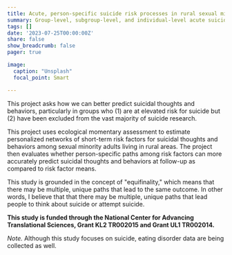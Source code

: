```yaml
---
title: Acute, person-specific suicide risk processes in rural sexual minority adults
summary: Group-level, subgroup-level, and individual-level acute suicide risk processes
tags: []
date: '2023-07-25T00:00:00Z'
share: false
show_breadcrumb: false
pager: true

image:
  caption: "Unsplash"
  focal_point: Smart

---
```

This project asks how we can better predict suicidal thoughts and behaviors, particularly in groups who (1) are at elevated risk for suicide but (2) have been excluded from the vast majority of suicide research.

This project uses ecological momentary assessment to estimate personalized networks of short-term risk factors for suicidal thoughts and behaviors among sexual minority adults living in rural areas. The project then evaluates whether person-specific paths among risk factors can more accurately predict suicidal thoughts and behaviors at follow-up as compared to risk factor means. 

This study is grounded in the concept of "equifinality," which means that there may be multiple, unique paths that lead to the same outcome. In other words, I believe that that there may be multiple, unique paths that lead people to think about suicide or attempt suicide. 

**This study is funded through the National Center for Advancing Translational Sciences, Grant KL2 TR002015 and Grant UL1 TR002014.**

*Note.* Although this study focuses on suicide, eating disorder data are being collected as well.
